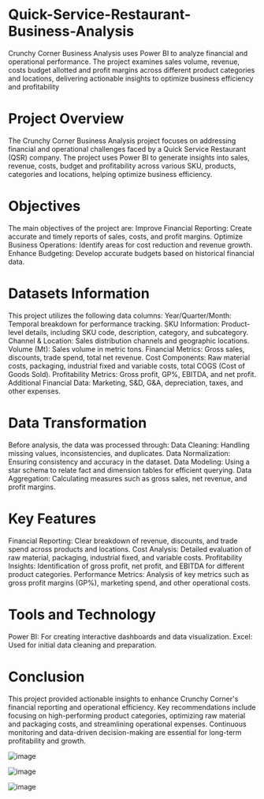 # Quick-Service-Restaurant-Business-Analysis
Crunchy Corner Business Analysis uses Power BI to analyze financial and operational performance. The project examines sales volume, revenue, costs budget allotted and profit margins across different product categories and locations, delivering actionable insights to optimize business efficiency and profitability

# Project Overview
The Crunchy Corner Business Analysis project focuses on addressing financial and operational challenges faced by a Quick Service Restaurant (QSR) company. The project uses Power BI to generate insights into sales, revenue, costs, budget and profitability across various SKU, products, categories and locations, helping optimize business efficiency.

# Objectives
The main objectives of the project are:
Improve Financial Reporting: Create accurate and timely reports of sales, costs, and profit margins.
Optimize Business Operations: Identify areas for cost reduction and revenue growth.
Enhance Budgeting: Develop accurate budgets based on historical financial data.

# Datasets Information
This project utilizes the following data columns:
Year/Quarter/Month: Temporal breakdown for performance tracking.
SKU Information: Product-level details, including SKU code, description, category, and subcategory.
Channel & Location: Sales distribution channels and geographic locations.
Volume (Mt): Sales volume in metric tons.
Financial Metrics: Gross sales, discounts, trade spend, total net revenue.
Cost Components: Raw material costs, packaging, industrial fixed and variable costs, total COGS (Cost of Goods Sold).
Profitability Metrics: Gross profit, GP%, EBITDA, and net profit.
Additional Financial Data: Marketing, S&D, G&A, depreciation, taxes, and other expenses.

# Data Transformation
Before analysis, the data was processed through:
Data Cleaning: Handling missing values, inconsistencies, and duplicates.
Data Normalization: Ensuring consistency and accuracy in the dataset.
Data Modeling: Using a star schema to relate fact and dimension tables for efficient querying.
Data Aggregation: Calculating measures such as gross sales, net revenue, and profit margins.

# Key Features
Financial Reporting: Clear breakdown of revenue, discounts, and trade spend across products and locations.
Cost Analysis: Detailed evaluation of raw material, packaging, industrial fixed, and variable costs.
Profitability Insights: Identification of gross profit, net profit, and EBITDA for different product categories.
Performance Metrics: Analysis of key metrics such as gross profit margins (GP%), marketing spend, and other operational costs.

# Tools and Technology
Power BI: For creating interactive dashboards and data visualization.
Excel: Used for initial data cleaning and preparation.

# Conclusion
This project provided actionable insights to enhance Crunchy Corner's financial reporting and operational efficiency. Key recommendations include focusing on high-performing product categories, optimizing raw material and packaging costs, and streamlining operational expenses. Continuous monitoring and data-driven decision-making are essential for long-term profitability and growth.

![image](https://github.com/user-attachments/assets/9b829d1b-ef01-49a4-968a-173017e0e23a)

![image](https://github.com/user-attachments/assets/351b870a-66b2-446a-8bfb-1a772a591bbf)

![image](https://github.com/user-attachments/assets/01224625-7070-49d2-b435-927eb2d63eb6)




